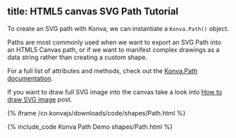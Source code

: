 title: HTML5 canvas SVG Path Tutorial
---

To create an SVG path with Konva, we can instantiate a `Konva.Path()` object.

Paths are most commonly used when we want to export an SVG Path into an HTML5 Canvas path, or if we want to manifest complex drawings as a data string rather than creating a custom shape.

For a full list of attributes and methods, check out the [Konva.Path documentation](/cn.konvajs/api/Konva.Path.html).

If you want to draw full SVG image into the canvas take a look into [How to draw SVG image](/docs/sandbox/Animals_on_the_Beach_Game.html) post.

{% iframe /cn.konvajs/downloads/code/shapes/Path.html %}

{% include_code Konva Path Demo shapes/Path.html %}